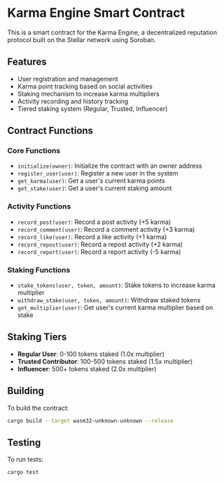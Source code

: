 # Karma Engine Smart Contract

This is a smart contract for the Karma Engine, a decentralized reputation protocol built on the Stellar network using Soroban.

## Features

- User registration and management
- Karma point tracking based on social activities
- Staking mechanism to increase karma multipliers
- Activity recording and history tracking
- Tiered staking system (Regular, Trusted, Influencer)

## Contract Functions

### Core Functions

- `initialize(owner)`: Initialize the contract with an owner address
- `register_user(user)`: Register a new user in the system
- `get_karma(user)`: Get a user's current karma points
- `get_stake(user)`: Get a user's current staking amount

### Activity Functions

- `record_post(user)`: Record a post activity (+5 karma)
- `record_comment(user)`: Record a comment activity (+3 karma)
- `record_like(user)`: Record a like activity (+1 karma)
- `record_repost(user)`: Record a repost activity (+2 karma)
- `record_report(user)`: Record a report activity (-5 karma)

### Staking Functions

- `stake_tokens(user, token, amount)`: Stake tokens to increase karma multiplier
- `withdraw_stake(user, token, amount)`: Withdraw staked tokens
- `get_multiplier(user)`: Get user's current karma multiplier based on stake

## Staking Tiers

- **Regular User**: 0-100 tokens staked (1.0x multiplier)
- **Trusted Contributor**: 100-500 tokens staked (1.5x multiplier)
- **Influencer**: 500+ tokens staked (2.0x multiplier)

## Building

To build the contract:

```bash
cargo build --target wasm32-unknown-unknown --release
```

## Testing

To run tests:

```bash
cargo test
```
